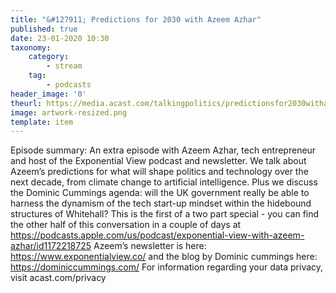 ```yaml
---
title: "&#127911; Predictions for 2030 with Azeem Azhar"
published: true
date: 23-01-2020 10:30
taxonomy:
    category:
        - stream
    tag:
        - podcasts
header_image: '0'
theurl: https://media.acast.com/talkingpolitics/predictionsfor2030withazeemazhar/media.mp3
image: artwork-resized.png
template: item
--- 
```

Episode summary: An extra episode with Azeem Azhar, tech entrepreneur and host of the Exponential View podcast and newsletter. We talk about Azeem’s predictions for what will shape politics and technology over the next decade, from climate change to artificial intelligence. Plus we discuss the Dominic Cummings agenda: will the UK government really be able to harness the dynamism of the tech start-up mindset within the hidebound structures of Whitehall? This is the first of a two part special - you can find the other half of this conversation in a couple of days at https://podcasts.apple.com/us/podcast/exponential-view-with-azeem-azhar/id1172218725 Azeem’s newsletter is here: https://www.exponentialview.co/ and the blog by Dominic cummings here: https://dominiccummings.com/ For information regarding your data privacy, visit acast.com/privacy
